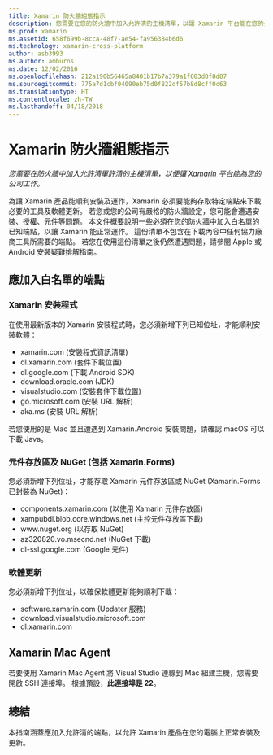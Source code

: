 ```yaml
---
title: Xamarin 防火牆組態指示
description: 您需要在您的防火牆中加入允許清的主機清單，以讓 Xamarin 平台能在您的公司中使用。
ms.prod: xamarin
ms.assetid: 658f699b-8cca-48f7-ae54-fa956384b6d6
ms.technology: xamarin-cross-platform
author: asb3993
ms.author: amburns
ms.date: 12/02/2016
ms.openlocfilehash: 212a190b56465a8401b17b7a379a1f083d8f8d87
ms.sourcegitcommit: 775a7d1cbf04090eb75d0f822df57b8d8cff0c63
ms.translationtype: HT
ms.contentlocale: zh-TW
ms.lasthandoff: 04/18/2018
---
```

# <a name="xamarin-firewall-configuration-instructions"></a>Xamarin 防火牆組態指示

_您需要在防火牆中加入允許清單許清的主機清單，以便讓 Xamarin 平台能為您的公司工作。_

為讓 Xamarin 產品能順利安裝及運作，Xamarin 必須要能夠存取特定端點來下載必要的工具及軟體更新。 若您或您的公司有嚴格的防火牆設定，您可能會遭遇安裝、授權、元件等問題。 本文件概要說明一些必須在您的防火牆中加入白名單的已知端點，以讓 Xamarin 能正常運作。 這份清單不包含在下載內容中任何協力廠商工具所需要的端點。 若您在使用這份清單之後仍然遭遇問題，請參閱 Apple 或 Android 安裝疑難排解指南。

## <a name="endpoints-to-whitelist"></a>應加入白名單的端點

### <a name="xamarin-installer"></a>Xamarin 安裝程式

在使用最新版本的 Xamarin 安裝程式時，您必須新增下列已知位址，才能順利安裝軟體：

-  xamarin.com (安裝程式資訊清單)
-  dl.xamarin.com (套件下載位置)
-  dl.google.com (下載 Android SDK)
-  download.oracle.com (JDK)
-  visualstudio.com (安裝套件下載位置)
-  go.microsoft.com (安裝 URL 解析)
-  aka.ms (安裝 URL 解析)

若您使用的是 Mac 並且遭遇到 Xamarin.Android 安裝問題，請確認 macOS 可以下載 Java。


### <a name="components-store-and-nuget-including-xamarinforms"></a>元件存放區及 NuGet (包括 Xamarin.Forms)

您必須新增下列位址，才能存取 Xamarin 元件存放區或 NuGet (Xamarin.Forms 已封裝為 NuGet)：

-  components.xamarin.com (以使用 Xamarin 元件存放區)
-  xampubdl.blob.core.windows.net (主控元件存放區下載)
-  www\.nuget.org (以存取 NuGet)
-  az320820.vo.msecnd.net (NuGet 下載)
-  dl-ssl.google.com (Google 元件)


### <a name="software-updates"></a>軟體更新

您必須新增下列位址，以確保軟體更新能夠順利下載：

-  software.xamarin.com (Updater 服務)
-  download.visualstudio.microsoft.com
-  dl.xamarin.com

## <a name="xamarin-mac-agent"></a>Xamarin Mac Agent

若要使用 Xamarin Mac Agent 將 Visual Studio 連線到 Mac 組建主機，您需要開啟 SSH 連接埠。 根據預設，**此連接埠是 22**。

## <a name="summary"></a>總結

本指南涵蓋應加入允許清的端點，以允許 Xamarin 產品在您的電腦上正常安裝及更新。
